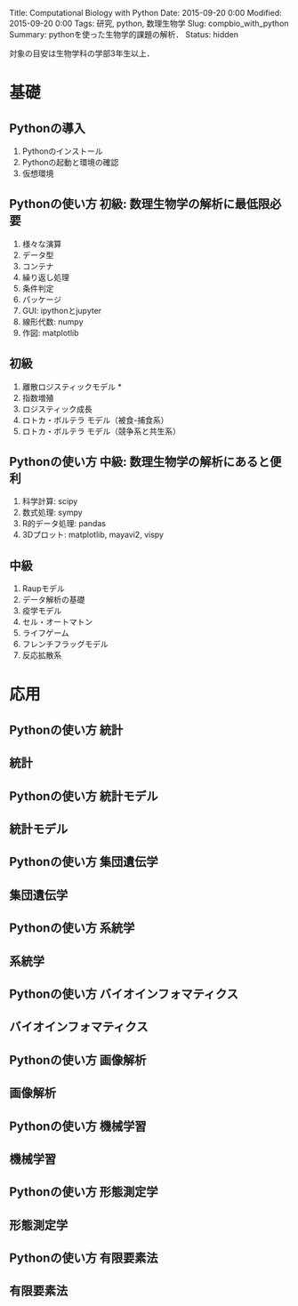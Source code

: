 Title: Computational Biology with Python
Date: 2015-09-20 0:00
Modified: 2015-09-20 0:00
Tags: 研究, python, 数理生物学
Slug: compbio_with_python
Summary: pythonを使った生物学的課題の解析．
Status: hidden

対象の目安は生物学科の学部3年生以上．
# 基礎

## Pythonの導入
1. Pythonのインストール
1. Pythonの起動と環境の確認
1. 仮想環境

## Pythonの使い方 初級: 数理生物学の解析に最低限必要
1. 様々な演算
1. データ型
1. コンテナ
1. 繰り返し処理
1. 条件判定
1. パッケージ
1. GUI: ipythonとjupyter
1. 線形代数: numpy
1. 作図: matplotlib

## 初級
1. 離散ロジスティックモデル
	* 
1. 指数増殖
1. ロジスティック成長
1. ロトカ・ボルテラ モデル（被食-捕食系）
1. ロトカ・ボルテラ モデル（競争系と共生系）

## Pythonの使い方 中級: 数理生物学の解析にあると便利
1. 科学計算: scipy
1. 数式処理: sympy
1. R的データ処理: pandas
1. 3Dプロット: matplotlib, mayavi2, vispy

## 中級
1. Raupモデル
1. データ解析の基礎
1. 疫学モデル
1. セル・オートマトン
1. ライフゲーム
1. フレンチフラッグモデル
1. 反応拡散系

# 応用

## Pythonの使い方 統計

## 統計

## Pythonの使い方 統計モデル


## 統計モデル

## Pythonの使い方 集団遺伝学

## 集団遺伝学

## Pythonの使い方 系統学

## 系統学

## Pythonの使い方 バイオインフォマティクス

## バイオインフォマティクス

## Pythonの使い方 画像解析

## 画像解析

## Pythonの使い方 機械学習

## 機械学習

## Pythonの使い方 形態測定学

## 形態測定学

## Pythonの使い方 有限要素法

## 有限要素法